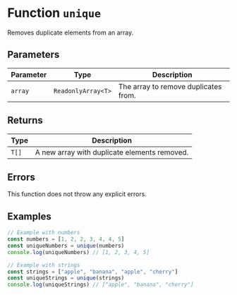 # Function `unique`

Removes duplicate elements from an array.

## Parameters

| Parameter | Type               | Description                          |
| --------- | ------------------ | ------------------------------------ |
| `array`   | `ReadonlyArray<T>` | The array to remove duplicates from. |

## Returns

| Type  | Description                                  |
| ----- | -------------------------------------------- |
| `T[]` | A new array with duplicate elements removed. |

## Errors

This function does not throw any explicit errors.

## Examples

```typescript
// Example with numbers
const numbers = [1, 2, 2, 3, 4, 4, 5]
const uniqueNumbers = unique(numbers)
console.log(uniqueNumbers) // [1, 2, 3, 4, 5]

// Example with strings
const strings = ["apple", "banana", "apple", "cherry"]
const uniqueStrings = unique(strings)
console.log(uniqueStrings) // ["apple", "banana", "cherry"]
```

